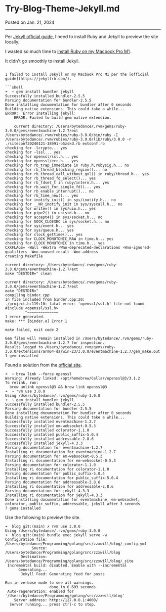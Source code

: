 # Try-Blog-Theme-Jekyll.md

Posted on Jan. 21, 2024

---

Per [Jekyll official guide](https://jekyllrb.com/), I need to install Ruby and Jekyll to preview the site locally.

I wasted so much time to [install Ruby on my Macbook Pro M1](./Ruby-101.md).

It didn't go smoothly to install Jekyll.

```shell

I failed to install Jekyll on my Macbook Pro M1 per the [official guide](https://jekyllrb.com/).

```shell
➜  ~ gem install bundler jekyll
Successfully installed bundler-2.5.5
Parsing documentation for bundler-2.5.5
Done installing documentation for bundler after 0 seconds
Building native extensions. This could take a while...
ERROR:  Error installing jekyll:
	ERROR: Failed to build gem native extension.

    current directory: /Users/bytedance/.rvm/gems/ruby-3.0.0/gems/eventmachine-1.2.7/ext
/Users/bytedance/.rvm/rubies/ruby-3.0.0/bin/ruby -I /Users/bytedance/.rvm/rubies/ruby-3.0.0/lib/ruby/3.0.0 -r ./siteconf20240121-38991-b5zskd.rb extconf.rb
checking for -lcrypto... yes
checking for -lssl... yes
checking for openssl/ssl.h... yes
checking for openssl/err.h... yes
checking for rb_trap_immediate in ruby.h,rubysig.h... no
checking for rb_thread_blocking_region()... no
checking for rb_thread_call_without_gvl() in ruby/thread.h... yes
checking for rb_thread_fd_select()... yes
checking for rb_fdset_t in ruby/intern.h... yes
checking for rb_wait_for_single_fd()... yes
checking for rb_enable_interrupt()... no
checking for rb_time_new()... yes
checking for inotify_init() in sys/inotify.h... no
checking for __NR_inotify_init in sys/syscall.h... no
checking for writev() in sys/uio.h... yes
checking for pipe2() in unistd.h... no
checking for accept4() in sys/socket.h... no
checking for SOCK_CLOEXEC in sys/socket.h... no
checking for sys/event.h... yes
checking for sys/queue.h... yes
checking for clock_gettime()... yes
checking for CLOCK_MONOTONIC_RAW in time.h... yes
checking for CLOCK_MONOTONIC in time.h... yes
CXXFLAGS= -Wall -Wextra -Wno-deprecated-declarations -Wno-ignored-qualifiers -Wno-unused-result -Wno-address
creating Makefile

current directory: /Users/bytedance/.rvm/gems/ruby-3.0.0/gems/eventmachine-1.2.7/ext
make "DESTDIR=" clean

current directory: /Users/bytedance/.rvm/gems/ruby-3.0.0/gems/eventmachine-1.2.7/ext
make "DESTDIR="
compiling binder.cpp
In file included from binder.cpp:20:
./project.h:119:10: fatal error: 'openssl/ssl.h' file not found
#include <openssl/ssl.h>
         ^~~~~~~~~~~~~~~
1 error generated.
make: *** [binder.o] Error 1

make failed, exit code 2

Gem files will remain installed in /Users/bytedance/.rvm/gems/ruby-3.0.0/gems/eventmachine-1.2.7 for inspection.
Results logged to /Users/bytedance/.rvm/gems/ruby-3.0.0/extensions/arm64-darwin-23/3.0.0/eventmachine-1.2.7/gem_make.out
1 gem installed
```

Found a solution from the [official site](https://talk.jekyllrb.com/t/jekyll-install-fatal-error-openssl-ssl-h-file-not-found-macos/7660).

```shell
➜  ~ brew link --force openssl
Warning: Already linked: /opt/homebrew/Cellar/openssl@3/3.1.2
To relink, run:
  brew unlink openssl@3 && brew link openssl@3
➜  ~ rvm use 3.0.0
Using /Users/bytedance/.rvm/gems/ruby-3.0.0
➜  ~ gem install bundler jekyll
Successfully installed bundler-2.5.5
Parsing documentation for bundler-2.5.5
Done installing documentation for bundler after 0 seconds
Building native extensions. This could take a while...
Successfully installed eventmachine-1.2.7
Successfully installed em-websocket-0.5.3
Successfully installed colorator-1.1.0
Successfully installed public_suffix-5.0.4
Successfully installed addressable-2.8.6
Successfully installed jekyll-4.3.3
Parsing documentation for eventmachine-1.2.7
Installing ri documentation for eventmachine-1.2.7
Parsing documentation for em-websocket-0.5.3
Installing ri documentation for em-websocket-0.5.3
Parsing documentation for colorator-1.1.0
Installing ri documentation for colorator-1.1.0
Parsing documentation for public_suffix-5.0.4
Installing ri documentation for public_suffix-5.0.4
Parsing documentation for addressable-2.8.6
Installing ri documentation for addressable-2.8.6
Parsing documentation for jekyll-4.3.3
Installing ri documentation for jekyll-4.3.3
Done installing documentation for eventmachine, em-websocket, colorator, public_suffix, addressable, jekyll after 3 seconds
7 gems installed
```

Use the following to preview the site.

```shell
➜  blog git:(main) ✗ rvm use 3.0.0
Using /Users/bytedance/.rvm/gems/ruby-3.0.0
➜  blog git:(main) bundle exec jekyll serve -w
Configuration file: /Users/bytedance/Programming/golang/src/zzxwill/blog/_config.yml
            Source: /Users/bytedance/Programming/golang/src/zzxwill/blog
       Destination: /Users/bytedance/Programming/golang/src/zzxwill/blog/_site
 Incremental build: disabled. Enable with --incremental
      Generating...
       Jekyll Feed: Generating feed for posts

Run in verbose mode to see all warnings.
                    done in 0.693 seconds.
 Auto-regeneration: enabled for '/Users/bytedance/Programming/golang/src/zzxwill/blog'
    Server address: http://127.0.0.1:4000/
  Server running... press ctrl-c to stop.
```
